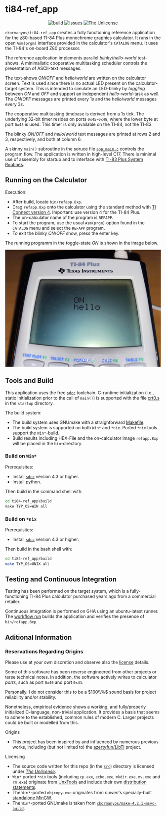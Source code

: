 ti84-ref_app
==================

<p align="center">
    <a href="https://github.com/ckormanyos/ti84-ref_app/actions">
        <img src="https://github.com/ckormanyos/ti84-ref_app/actions/workflows/ti84-ref_app.yml/badge.svg" alt="build"></a>
    <a href="https://github.com/ckormanyos/ti84-ref_app/issues?q=is%3Aissue+is%3Aopen+sort%3Aupdated-desc">
        <img src="https://custom-icon-badges.herokuapp.com/github/issues-raw/ckormanyos/ti84-ref_app?logo=github" alt="Issues" /></a>
    <a href="https://github.com/ckormanyos/ti84-ref_app/blob/main/UNLICENSE">
        <img src="https://img.shields.io/badge/license-The Unlicense-blue.svg" alt="The Unlicense"></a>
</p>

`ckormanyos/ti84-ref_app` creates a fully functioning reference application
for the z80-based TI-84 Plus monochrome graphics calculator. It runs in the
open `Asm(prgm)` interface provided in the calculator's `CATALOG` menu.
It uses the TI-84's on-board Z80 processor.

The reference application implements parallel _blinky_/_hello_-_world_ test-shows.
A minimalistic cooperative multitasking scheduler controls
the presentation of ASCII-text messages.

The text-shows _ON_/_OFF_ and _hello_/_world_ are written on the calculator screen.
Text is used since there is no actual LED present on the calculator-target system.
This is intended to simulate an LED-blinky by _toggling_ between _ON_ and _OFF_
and support an independent _hello_-_world_-task as well.
The _ON_/_OFF_ messages are printed every $1s$ and the _hello_/_world_ messages every $3s$.

The cooperative multitasking timebase is derived from a $1s$ tick.
The underlying 32-bit timer resides on ports `0x45`-`0x48`,
where the lower byte at port `0x45` is used.
This timer is only available on the TI-84, not the TI-83.

The blinky _ON_/_OFF_ and _hello_/_world_ text messages are printed
at rows $2$ and $3$, respectively, and both at column $6$.

A skinny `main()` subroutine in the soruce file
[`app_main.c`](./src/app/app_main.c) controls the program flow.
The application is written in high-level C17.
There is minimal use of assembly for startup and to interface with
[TI-83 Plus System Routines](https://education.ti.com/html/eguides/discontinued/computer-software/EN/SDK-TI-83-System-Routines_EN.pdf).

## Running on the Calculator

Execution:
  - After build, locate `bin/refapp.8xp`.
  - Drag `refapp.8xp` onto the calculator using the standard method with [TI Connect version 4](https://education.ti.com/en/software/details/en/B59F6C83468C4574ABFEE93D2BC3F807/swticonnectsoftware). Important: use version 4 for the TI-84 Plus.
  - The on-calculator name of the program is `REFAPP`.
  - To start the program, use the usual `Asm(prgm)` option found in the `CATALOG` menu and select the `REFAPP` program.
  - To exit the blinky _ON_/_OFF_ show, press the enter key.

The running programm in the toggle-state _ON_ is shown in the image below.

![](./images/ti84-ref_app.jpg)

## Tools and Build

This application uses the free
[`sdcc`](https://sdcc.sourceforge.net) toolchain.
C-runtime initialization (i.e., static initialization prior to the call of `main()`)
is supported with the file [crt0.s](./src/startup/crt0.s) in the `startup` directory.

The build system:
  - The build system uses GNUmake with a straighforward [Makefile](./build/Makefile).
  - The build system is supported on both `Win*` and `*nix`. Ported `*nix` tools support the `Win*`-build.
  - Build results including HEX-File and the on-calculator image `refapp.8xp` will be placed in the `bin`-directory.

### Build on `Win*`

Prerequisites:
  - Install [`sdcc`](https://sdcc.sourceforge.net) version 4.3 or higher.
  - Install python.

Then build in the command shell with:

```cmd
cd ti84-ref_app\build
make TYP_OS=WIN all
```

### Build on `*nix`

Prerequisites:
  - Install [`sdcc`](https://sdcc.sourceforge.net) version 4.3 or higher.

Then build in the bash shell with:

```sh
cd ti84-ref_app/build
make TYP_OS=UNIX all
```

## Testing and Continuous Integration

Testing has been performed on the target system, which is a fully-functioning
TI-84 Plus calculator purchased years ago from a commercial retailer.

Continuous integration is performed on GHA using an ubuntu-latest runner.
The [workflow run](./.github/workflows/ti84-ref_app.yml)
builds the application and verifies the presence of `bin/refapp.8xp`.

## Aditional Information

### Reservations Regarding Origins

Please use at your own discretion and observe also
the [license](./LICENSE) details.

Some of this software has been reverse engineered
from other projects or terse technical notes.
In addition, the software actively writes to calculator
_ports_, such as port `0x40` and port `0x41`.

Personally. I do not consider this to be a $100\\%$ sound basis
for project reliability and/or stability.

Nonetheless, empirical evidence shows a working,
and fully/properly initialized C-language, non-trivial application.
It provides a basis that seems to adhere to the established,
common rules of modern C. Larger projects could be built or modelled
from this.

Origins
  - This project has been inspired by and influenced by numerous previous works, including (but not limited to) the [azertyfun/LibTI](https://github.com/azertyfun/LibTI) project.

Licensing
  - The source code written for this repo (in the [`src`](./src)) directory is licensed under [_The_ _Unlicense_](./LICENSE).
  - `Win*` ported `*nix` tools (including `cp.exe`, `echo.exe`, `mkdir.exe`, `mv.exe` and `rm.exe`) originate from [UnxTools](https://sourceforge.net/projects/unxutils) and include their own [distribution statements](./build/tools/UnxUtils).
  - The `Win*`-ported `objcopy.exe` originates from _nuwen_'s specially-built [standalone MinGW](https://nuwen.net/mingw.html).
  - The `Win*`-ported GNUmake is taken from [`ckormanyos/make-4.2.1-msvc-build`](https://github.com/ckormanyos/make-4.2.1-msvc-build).
